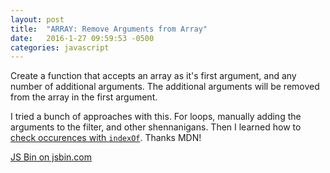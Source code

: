 ```yaml
---
layout: post
title:  "ARRAY: Remove Arguments from Array"
date:   2016-1-27 09:59:53 -0500
categories: javascript
---
```


Create a function that accepts an array as it's first argument, and any number of additional arguments. The additional arguments will be removed from the array in the first argument.

I tried a bunch of approaches with this. For loops, manually adding the arguments to the filter, and other shennanigans. Then I learned how to <a href="https://developer.mozilla.org/en-US/docs/Web/JavaScript/Reference/Global_Objects/String/indexOf#Checking_occurrences" target="_blank">check occurences with `indexOf`</a>. Thanks MDN!

<a class="jsbin-embed" href="http://jsbin.com/losebujake/embed?js,console">JS Bin on jsbin.com</a><script src="http://static.jsbin.com/js/embed.min.js?3.35.9"></script>
